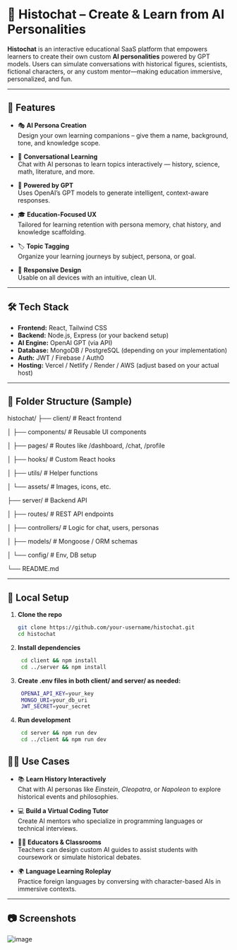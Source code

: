# 🧠 Histochat – Create & Learn from AI Personalities

**Histochat** is an interactive educational SaaS platform that empowers learners to create their own custom **AI personalities** powered by GPT models. Users can simulate conversations with historical figures, scientists, fictional characters, or any custom mentor—making education immersive, personalized, and fun.
 
---

## 🚀 Features

- 🎭 **AI Persona Creation**  
  Design your own learning companions – give them a name, background, tone, and knowledge scope.

- 💬 **Conversational Learning**  
  Chat with AI personas to learn topics interactively — history, science, math, literature, and more.

- 🧠 **Powered by GPT**  
  Uses OpenAI’s GPT models to generate intelligent, context-aware responses.

- 🎓 **Education-Focused UX**  
  Tailored for learning retention with persona memory, chat history, and knowledge scaffolding.

- 🏷️ **Topic Tagging**  
  Organize your learning journeys by subject, persona, or goal.

- 📱 **Responsive Design**  
  Usable on all devices with an intuitive, clean UI.

---

## 🛠️ Tech Stack

- **Frontend:** React, Tailwind CSS
- **Backend:** Node.js, Express (or your backend setup)
- **AI Engine:** OpenAI GPT (via API)
- **Database:** MongoDB / PostgreSQL (depending on your implementation)
- **Auth:** JWT / Firebase / Auth0
- **Hosting:** Vercel / Netlify / Render / AWS (adjust based on your actual host)

---

## 📁 Folder Structure (Sample)

histochat/
├── client/ # React frontend

│ ├── components/ # Reusable UI components

│ ├── pages/ # Routes like /dashboard, /chat, /profile

│ ├── hooks/ # Custom React hooks

│ ├── utils/ # Helper functions

│ └── assets/ # Images, icons, etc.

├── server/ # Backend API

│ ├── routes/ # REST API endpoints

│ ├── controllers/ # Logic for chat, users, personas

│ ├── models/ # Mongoose / ORM schemas

│ └── config/ # Env, DB setup

└── README.md

---

## 🧪 Local Setup

1. **Clone the repo**
   ```bash
   git clone https://github.com/your-username/histochat.git
   cd histochat

2. **Install dependencies**
   ```bash
    cd client && npm install
    cd ../server && npm install

3. **Create .env files in both client/ and server/ as needed:**
   ```bash
    OPENAI_API_KEY=your_key
    MONGO_URI=your_db_uri
    JWT_SECRET=your_secret

4. **Run development**
   ```bash
    cd server && npm run dev
    cd ../client && npm run dev

## 🧑‍🏫 Use Cases

- 📚 **Learn History Interactively**  
  Chat with AI personas like *Einstein*, *Cleopatra*, or *Napoleon* to explore historical events and philosophies.

- 💻 **Build a Virtual Coding Tutor**  
  Create AI mentors who specialize in programming languages or technical interviews.

- 👩‍🏫 **Educators & Classrooms**  
  Teachers can design custom AI guides to assist students with coursework or simulate historical debates.

- 🌍 **Language Learning Roleplay**  
  Practice foreign languages by conversing with character-based AIs in immersive contexts.

---

## 📷 Screenshots

![image](https://github.com/user-attachments/assets/a26da74a-261e-47c8-9170-97559e068738)



